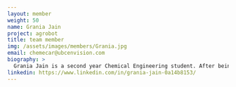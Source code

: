 ```yaml
---
layout: member
weight: 50
name: Grania Jain
project: agrobot
title: team member
img: /assets/images/members/Grania.jpg
email: chemecar@ubcenvision.com
biography: >
  Grania Jain is a second year Chemical Engineering student. After being the Junior Captain for a year, she is now the Captain of one of the two Chem-e-car teams that would participate in the AiChe Regionals Competition in 2019. At the Regional’s Competition in Montana in 2018, Grania presented the poster for the Junior car which placed first.  The Junior car also placed third in the overall competition. This year, Grania aims to provide the new teams with the appropriate resources and environment to generate innovative ideas to design their car. She wishes for her team to not only succeed at the 2019 Regionals Competition but also experiment and learn during the rigorous process of building the car.
linkedin: https://www.linkedin.com/in/grania-jain-0a14b8153/
---
```

